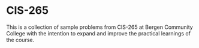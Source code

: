 # CIS-265
This is a collection of sample problems from CIS-265 at Bergen Community College with the intention to expand and improve the practical learnings of the course.
